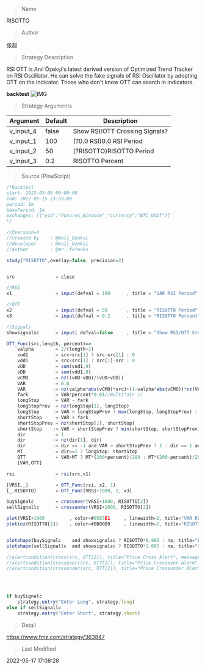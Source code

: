 
> Name

RISOTTO

> Author

张超

> Strategy Description

RSI OTT is Anıl Özekşi's latest derived version of Optimized Trend Tracker on RSI Oscillator.
He can solve the fake signals of RSI Oscillator by adopting OTT on the indicator.
Those who don't know OTT can search in indicators.

**backtest**
 ![IMG](https://www.fmz.com/upload/asset/161da421e1b62c9e45f.png) 

> Strategy Arguments



|Argument|Default|Description|
|----|----|----|
|v_input_4|false|Show RSI/OTT Crossing Signals?|
|v_input_1|100|(?0.0 RSI)0.0 RSI Period|
|v_input_2|50|(?RISOTTO)RISOTTO Period|
|v_input_3|0.2|RISOTTO Percent|


> Source (PineScript)

``` javascript
/*backtest
start: 2022-05-09 00:00:00
end: 2022-05-15 23:59:00
period: 1m
basePeriod: 1m
exchanges: [{"eid":"Futures_Binance","currency":"BTC_USDT"}]
*/

//@version=4
//created by    : @Anil_Ozeksi
//developer     : @Anil_Ozeksi
//author        : @mr. fofenks

study("RISOTTO",overlay=false, precision=2)


src               = close

//RSI
x1                = input(defval = 100      , title = "VAR RSI Period"          , type = input.integer, minval = 1  ,step = 1       , group = "VAR RSI")

//OTT
x2                = input(defval = 50       , title = "RISOTTO Period"          , type = input.integer, minval = 1  ,step = 1       , group = "RISOTTO")
x3                = input(defval = 0.2      , title = "RISOTTO Percent"         , type = input.float  , minval = 0  ,step = 0.05    , group = "RISOTTO")

//Signals
showsignalsc      = input( defval=false     , title = "Show RSI/OTT Crossing Signals?", type=input.bool)

OTT_Func(src,length, percent)=>
    valpha        = 2/(length+1)
    vud1          = src>src[1] ? src-src[1] : 0
    vdd1          = src<src[1] ? src[1]-src : 0
    vUD           = sum(vud1,9)
    vDD           = sum(vdd1,9)
    vCMO          = nz((vUD-vDD)/(vUD+vDD))
    VAR           = 0.0
    VAR          := nz(valpha*abs(vCMO)*src)+(1-valpha*abs(vCMO))*nz(VAR[1])
    fark          = VAR*percent*0.01//multi*atr //
    longStop      = VAR - fark
    longStopPrev  = nz(longStop[1], longStop)
    longStop     := VAR > longStopPrev ? max(longStop, longStopPrev) : longStop
    shortStop     = VAR + fark
    shortStopPrev = nz(shortStop[1], shortStop)
    shortStop    := VAR < shortStopPrev ? min(shortStop, shortStopPrev) : shortStop
    dir           = 1
    dir          := nz(dir[1], dir)
    dir          := dir == -1 and VAR > shortStopPrev ? 1 : dir == 1 and VAR < longStopPrev ? -1 : dir
    MT            = dir==1 ? longStop: shortStop
    OTT           = VAR>MT ? MT*(200+percent)/200 : MT*(200-percent)/200
    [VAR,OTT]

rsi               = rsi(src,x1)

[VRSI,_]          = OTT_Func(rsi, x2, 1)
[_,RISOTTO]       = OTT_Func(VRSI+1000, 2, x3)

buySignalc        = crossover(VRSI+1000, RISOTTO[2])
sellSignallc      = crossunder(VRSI+1000, RISOTTO[2])

plot(VRSI+1000         , color=#0585E1     , linewidth=2, title="VAR RSI" , display = display.all)
plot(nz(RISOTTO[2])    , color=#B800D9     , linewidth=2, title="RISOTTO" , display = display.all)


plotshape(buySignalc    and showsignalsc ? RISOTTO*0.995 : na, title="Buy"  , text="Buy"    , location=location.absolute, style=shape.labelup   , size=size.tiny, color=color.green , textcolor=color.white)
plotshape(sellSignallc  and showsignalsc ? RISOTTO*1.005 : na, title="Sell" , text="Sell"   , location=location.absolute, style=shape.labeldown , size=size.tiny, color=color.red   , textcolor=color.white)

//alertcondition(cross(src, OTT[2]), title="Price Cross Alert", message="OTT - Price Crossing!")
//alertcondition(crossover(src, OTT[2]), title="Price Crossover Alarm", message="PRICE OVER OTT - BUY SIGNAL!")
//alertcondition(crossunder(src, OTT[2]), title="Price Crossunder Alarm", message="PRICE UNDER OTT - SELL SIGNAL!")

  
  

if buySignalc
    strategy.entry("Enter Long", strategy.long)
else if sellSignallc
    strategy.entry("Enter Short", strategy.short)
```

> Detail

https://www.fmz.com/strategy/363847

> Last Modified

2022-05-17 17:08:28
